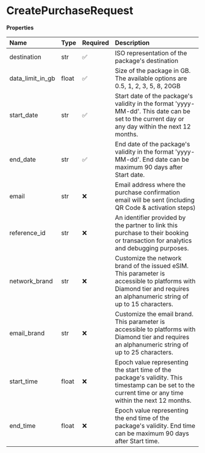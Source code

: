 # CreatePurchaseRequest

**Properties**

| Name             | Type  | Required | Description                                                                                                                                                             |
| :--------------- | :---- | :------- | :---------------------------------------------------------------------------------------------------------------------------------------------------------------------- |
| destination      | str   | ✅       | ISO representation of the package's destination                                                                                                                         |
| data_limit_in_gb | float | ✅       | Size of the package in GB. The available options are 0.5, 1, 2, 3, 5, 8, 20GB                                                                                           |
| start_date       | str   | ✅       | Start date of the package's validity in the format 'yyyy-MM-dd'. This date can be set to the current day or any day within the next 12 months.                          |
| end_date         | str   | ✅       | End date of the package's validity in the format 'yyyy-MM-dd'. End date can be maximum 90 days after Start date.                                                        |
| email            | str   | ❌       | Email address where the purchase confirmation email will be sent (including QR Code & activation steps)                                                                 |
| reference_id     | str   | ❌       | An identifier provided by the partner to link this purchase to their booking or transaction for analytics and debugging purposes.                                       |
| network_brand    | str   | ❌       | Customize the network brand of the issued eSIM. This parameter is accessible to platforms with Diamond tier and requires an alphanumeric string of up to 15 characters. |
| email_brand      | str   | ❌       | Customize the email brand. This parameter is accessible to platforms with Diamond tier and requires an alphanumeric string of up to 25 characters.                      |
| start_time       | float | ❌       | Epoch value representing the start time of the package's validity. This timestamp can be set to the current time or any time within the next 12 months.                 |
| end_time         | float | ❌       | Epoch value representing the end time of the package's validity. End time can be maximum 90 days after Start time.                                                      |
